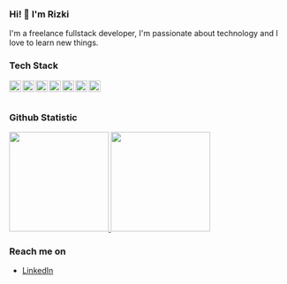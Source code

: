 ### Hi! 👋 I'm Rizki

I'm a freelance fullstack developer, I'm passionate about technology and I love to learn new things.

### Tech Stack

<a href="#"><img align="left" alt="JavaScript" title="JavaScript" width="21px" src="https://upload.wikimedia.org/wikipedia/commons/9/99/Unofficial_JavaScript_logo_2.svg" /></a>
<a href="https://www.typescriptlang.org/"><img align="left" alt="TypeScript" title="TypeScript" width="21px" src="https://seeklogo.com/images/T/typescript-logo-B29A3F462D-seeklogo.com.png" /></a>
<a href="https://www.dartlang.org/"><img align="left" alt="Dart" title="Dart" width="21px" src="https://seeklogo.com/images/D/dart-logo-FDA1939EC4-seeklogo.com.png" /></a>
<a href="https://nodejs.org/"><img align="left" alt="NodeJS" title="NodeJS" width="21px" src="https://seeklogo.com/images/N/nodejs-logo-FBE122E377-seeklogo.com.png" /></a>
<a href="https://flutter.dev/"><img align="left" alt="Flutter" title="Flutter" width="21px" src="https://seeklogo.com/images/F/flutter-logo-5086DD11C5-seeklogo.com.png" /></a>
<a href="https://reactnative.dev/"><img align="left" alt="React Native" title="React Native" width="21px" src="https://seeklogo.com/images/R/react-native-logo-221C671C70-seeklogo.com.png" /></a>
<a href="https://reactjs.org/"><img align="left" alt="React" title="React" width="21px" src="https://cdn.worldvectorlogo.com/logos/react-2.svg" /></a>
<br>
<br>

### Github Statistic

<p align="left">
<a href="https://github.com/rizrmdhn">
  <img height="180em" src="https://github-readme-stats-eight-theta.vercel.app/api?username=rizrmdhn&show_icons=true&theme=dark&include_all_commits=true&count_private=true"/>
  <img height="180em" src="https://github-readme-stats-eight-theta.vercel.app/api/top-langs/?username=rizrmdhn&layout=compact&langs_count=8&theme=dark"/>
</a>
</p>

### Reach me on

- <a href="https://www.linkedin.com/in/noor-rizki-ramadhan-036aaa24b/">LinkedIn</a>
